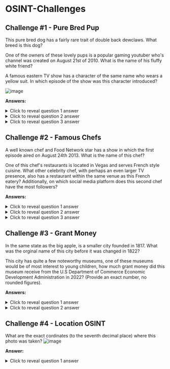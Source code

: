 # OSINT-Challenges
## Challenge #1 - Pure Bred Pup
This pure bred dog has a fairly rare trait of double back dewclaws. What breed is this dog? 

One of the owners of these lovely pups is a popular gaming youtuber who's channel was created on August 21st of 2010. What is the name of his fluffy white friend? 

A famous eastern TV show has a character of the same name who wears a yellow suit. In which episode of the show was this character introduced?

![image](https://github.com/user-attachments/assets/674e57b7-344b-4a12-a0bf-2083b6e868ab)

**Answers:**
<details>
  <summary>Click to reveal question 1 answer </summary>
Great Pyrenes 
</details>
<details>
  <summary>Click to reveal question 2 answer </summary>
Koda 
</details>
<details>
  <summary>Click to reveal question 3 answer </summary>
Episode 5 of My Hero Academia  
</details>


## Challenge #2 - Famous Chefs
A well known chef and Food Network star has a show in which the first episode aired on August 24th 2013. What is the name of this chef? 

One of this chef's restaurants is located in Vegas and serves French style cuisine. What other celebrity chef, with perhaps an even larger TV presence, also has a restaurant within the same venue as this French eatery? Additionally, on which social media platform does this second chef have the most followers? 

**Answers:**
<details>
  <summary>Click to reveal question 1 answer </summary>
Bobby Flay 
</details>
<details>
  <summary>Click to reveal question 2 answer </summary>
Gordon Ramsey 
</details>
<details>
  <summary>Click to reveal question 3 answer </summary>
TikTok
</details>


## Challenge #3 - Grant Money
In the same state as the big apple, is a smaller city founded in 1817. What was the orginal name of this city before it was changed in 1822? 

This city has quite a few noteworthy museums, one of these museums would be of most interest to young children, how much grant money did this museum receive from the U.S Department of Commerce Economic Development Administration in 2022? (Provide an exact number, no rounded figures).

**Answers:**
<details>
  <summary>Click to reveal question 1 answer </summary>
Rochesterville 
</details>
<details>
  <summary>Click to reveal question 2 answer </summary>
$7,522,932
</details>


## Challenge #4 - Location OSINT
What are the exact cordinates (to the seventh decimal place) where this photo was taken? 
![image](https://github.com/user-attachments/assets/3b34a0ed-1ece-4950-8be4-282865e1c3e7)

**Answer:**
<details>
  <summary>Click to reveal question 1 answer </summary>
63.9904327,-19.0654527
</details>
